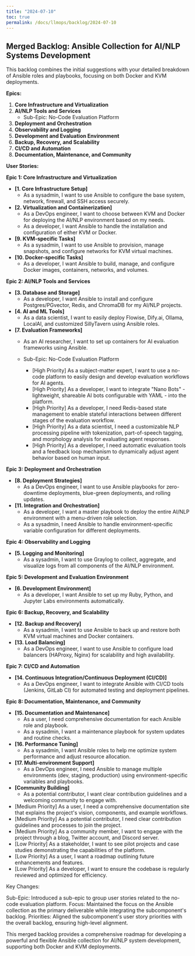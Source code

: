```yaml
---
title: "2024-07-10"
toc: true
permalink: /docs/llmops/backlog/2024-07-10
---
```


## Merged Backlog: Ansible Collection for AI/NLP Systems Development

This backlog combines the initial suggestions with your detailed breakdown of Ansible roles and playbooks, focusing on both Docker and KVM deployments.

**Epics:**

1.  **Core Infrastructure and Virtualization**
2.  **AI/NLP Tools and Services**
    - Sub-Epic: No-Code Evaluation Platform
3.  **Deployment and Orchestration**
4.  **Observability and Logging**
5.  **Development and Evaluation Environment**
6.  **Backup, Recovery, and Scalability**
7.  **CI/CD and Automation**
8.  **Documentation, Maintenance, and Community**

**User Stories:**

**Epic 1: Core Infrastructure and Virtualization**

- **\[1. Core Infrastructure Setup\]**
  - As a sysadmin, I want to use Ansible to configure the base system, network, firewall, and SSH access securely.
- **\[2. Virtualization and Containerization\]**
  - As a DevOps engineer, I want to choose between KVM and Docker for deploying the AI/NLP environment based on my needs.
  - As a developer, I want Ansible to handle the installation and configuration of either KVM or Docker.
- **\[9. KVM-specific Tasks\]**
  - As a sysadmin, I want to use Ansible to provision, manage snapshots, and configure networks for KVM virtual machines.
- **\[10. Docker-specific Tasks\]**
  - As a developer, I want Ansible to build, manage, and configure Docker images, containers, networks, and volumes.

**Epic 2: AI/NLP Tools and Services**

- **\[3. Database and Storage\]**
  - As a developer, I want Ansible to install and configure Postgres/PGvector, Redis, and ChromaDB for my AI/NLP projects.
- **\[4. AI and ML Tools\]**
  - As a data scientist, I want to easily deploy Flowise, Dify.ai, Ollama, LocalAI, and customized SillyTavern using Ansible roles.
- **\[7. Evaluation Frameworks\]**
  - As an AI researcher, I want to set up containers for AI evaluation frameworks using Ansible.

  - Sub-Epic: No-Code Evaluation Platform

    - \[High Priority\] As a subject-matter expert, I want to use a no-code platform to easily design and develop evaluation workflows for AI agents.
    - \[High Priority\] As a developer, I want to integrate "Nano Bots" - lightweight, shareable AI bots configurable with YAML - into the platform.
    - \[High Priority\] As a developer, I need Redis-based state management to enable stateful interactions between different stages of the evaluation workflow.
    - \[High Priority\] As a data scientist, I need a customizable NLP processing pipeline with tokenization, part-of-speech tagging, and morphology analysis for evaluating agent responses.
    - \[High Priority\] As a developer, I need automatic evaluation tools and a feedback loop mechanism to dynamically adjust agent behavior based on human input.

**Epic 3: Deployment and Orchestration**

- **\[8. Deployment Strategies\]**
  - As a DevOps engineer, I want to use Ansible playbooks for zero-downtime deployments, blue-green deployments, and rolling updates.
- **\[11. Integration and Orchestration\]**
  - As a developer, I want a master playbook to deploy the entire AI/NLP environment with a menu-driven role selection.
  - As a sysadmin, I need Ansible to handle environment-specific variable configuration for different deployments.

**Epic 4: Observability and Logging**

- **\[5. Logging and Monitoring\]**
  - As a sysadmin, I want to use Graylog to collect, aggregate, and visualize logs from all components of the AI/NLP environment.

**Epic 5: Development and Evaluation Environment**

- **\[6. Development Environment\]**
  - As a developer, I want Ansible to set up my Ruby, Python, and Jupyter Labs environments automatically.

**Epic 6: Backup, Recovery, and Scalability**

- **\[12. Backup and Recovery\]**
  - As a sysadmin, I want to use Ansible to back up and restore both KVM virtual machines and Docker containers.
- **\[13. Load Balancing\]**
  - As a DevOps engineer, I want to use Ansible to configure load balancers (HAProxy, Nginx) for scalability and high availability.

**Epic 7: CI/CD and Automation**

- **\[14. Continuous Integration/Continuous Deployment (CI/CD)\]**
  - As a DevOps engineer, I want to integrate Ansible with CI/CD tools (Jenkins, GitLab CI) for automated testing and deployment pipelines.

**Epic 8: Documentation, Maintenance, and Community**

- **\[15. Documentation and Maintenance\]**
  - As a user, I need comprehensive documentation for each Ansible role and playbook.
  - As a sysadmin, I want a maintenance playbook for system updates and routine checks.
- **\[16. Performance Tuning\]**
  - As a sysadmin, I want Ansible roles to help me optimize system performance and adjust resource allocation.
- **\[17. Multi-environment Support\]**
  - As a DevOps engineer, I need Ansible to manage multiple environments (dev, staging, production) using environment-specific variables and playbooks.
- **\[Community Building\]**
  - As a potential contributor, I want clear contribution guidelines and a welcoming community to engage with.
- \[Medium Priority\] As a user, I need a comprehensive documentation site that explains the project's vision, components, and example workflows.
- \[Medium Priority\] As a potential contributor, I need clear contribution guidelines and processes to join the project.
- \[Medium Priority\] As a community member, I want to engage with the project through a blog, Twitter account, and Discord server.
- \[Low Priority\] As a stakeholder, I want to see pilot projects and case studies demonstrating the capabilities of the platform.
- \[Low Priority\] As a user, I want a roadmap outlining future enhancements and features.
- \[Low Priority\] As a developer, I want to ensure the codebase is regularly reviewed and optimized for efficiency.

Key Changes:

Sub-Epic: Introduced a sub-epic to group user stories related to the no-code evaluation platform.
Focus: Maintained the focus on the Ansible collection as the primary deliverable while integrating the subcomponent's backlog.
Priorities: Aligned the subcomponent's user story priorities with the overall backlog, ensuring high-level alignment.

This merged backlog provides a comprehensive roadmap for developing a powerful and flexible Ansible collection for AI/NLP system development, supporting both Docker and KVM deployments.
